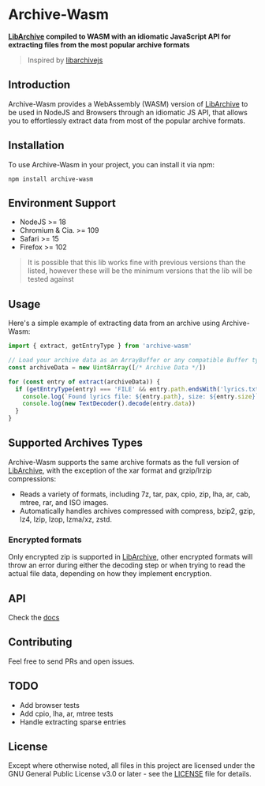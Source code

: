 # Archive-Wasm

**[LibArchive](https://libarchive.org/) compiled to WASM with an idiomatic JavaScript API for extracting files from the most popular archive formats**

> Inspired by [libarchivejs](https://github.com/nika-begiashvili/libarchivejs)

## Introduction

Archive-Wasm provides a WebAssembly (WASM) version of [LibArchive](https://github.com/libarchive/libarchive/tree/v3.7.2) to be used in NodeJS and Browsers through an idiomatic JS API, that allows you to effortlessly extract data from most of the popular archive formats.

## Installation

To use Archive-Wasm in your project, you can install it via npm:

`npm install archive-wasm`

## Environment Support

- NodeJS >= 18
- Chromium & Cia. >= 109
- Safari >= 15
- Firefox >= 102

> It is possible that this lib works fine with previous versions than the listed, however these will be the minimum versions that the lib will be tested against

## Usage

Here's a simple example of extracting data from an archive using Archive-Wasm:

```js
import { extract, getEntryType } from 'archive-wasm'

// Load your archive data as an ArrayBuffer or any compatible Buffer type.
const archiveData = new Uint8Array([/* Archive Data */])

for (const entry of extract(archiveData)) {
  if (getEntryType(entry) === 'FILE' && entry.path.endsWith('lyrics.txt')) {
    console.log(`Found lyrics file: ${entry.path}, size: ${entry.size}`)
    console.log(new TextDecoder().decode(entry.data))
  }
}
```

## Supported Archives Types

Archive-Wasm supports the same archive formats as the full version of [LibArchive](https://libarchive.org/), with the exception of the xar format and grzip/lrzip compressions:

- Reads a variety of formats, including 7z, tar, pax, cpio, zip, lha, ar, cab, mtree, rar, and ISO images.
- Automatically handles archives compressed with compress, bzip2, gzip, lz4, lzip, lzop, lzma/xz, zstd.

### Encrypted formats

Only encrypted zip is supported in [LibArchive](https://github.com/libarchive/libarchive/blob/v3.7.2/tar/bsdtar.1#L745), other encrypted formats will throw an error during either the decoding step or when trying to read the actual file data, depending on how they implement encryption.

## API

Check the [docs](./docs)

## Contributing

Feel free to send PRs and open issues.

## TODO

- Add browser tests
- Add cpio, lha, ar, mtree tests
- Handle extracting sparse entries

## License

Except where otherwise noted, all files in this project are licensed under the GNU General Public License v3.0 or later - see the [LICENSE](./LICENSE) file for details.

